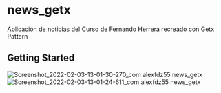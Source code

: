 # news_getx

Aplicación de noticias del Curso de Fernando Herrera recreado con Getx Pattern

## Getting Started


![Screenshot_2022-02-03-13-01-30-270_com alexfdz55 news_getx](https://user-images.githubusercontent.com/47995554/152403516-7648aae8-4716-4253-bfa2-6d6a281d60ab.jpg)
![Screenshot_2022-02-03-13-01-24-611_com alexfdz55 news_getx](https://user-images.githubusercontent.com/47995554/152403530-bc56c15b-c7ba-4a1d-8bea-27352d45d103.jpg)

